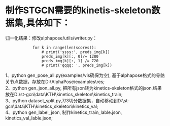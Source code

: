 # 制作STGCN需要的kinetis-skeleton数据集,具体如下：<br>
归一化结果：修改alphapose/utils/writer.py：


                for k in range(len(scores)):
                    # print('ssss:', preds_img[k])
                    preds_img[k][:, 0]/= 1280
                    preds_img[k][:, 1] /= 720
                    # print('qqqq: ', preds_img[k])

1、python gen_pose_all.py(examples/vis确保为空), 基于alphapose格式的骨骼关节点数据，存放在D:\\AlphaPose\\examples\\res;<br>
2、python gen_json_all.py, 把所有json转为kinetics-skeleton格式的json,结果放在D:\st-gcn\data\KTH\kinetics_skeleton\kinetics_train;<br>
3、python dataset_split.py,7/3切分数据集，自动移动到D:\st-gcn\data\KTH\kinetics_skeleton\kinetics_val;<br>
4、python gen_label_json, 制作kinetics_train_lable.json, kinetics_val_lable.json;<br>